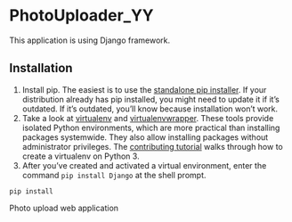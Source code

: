 # PhotoUploader_YY
This application is using Django framework.

## Installation

1. Install pip. The easiest is to use the [standalone pip installer](https://pip.pypa.io/en/latest/installing/#installing-with-get-pip-py). If your distribution already has pip installed, you might need to update it if it’s outdated. If it’s outdated, you’ll know because installation won’t work.
2. Take a look at [virtualenv](https://virtualenv.pypa.io/en/stable/) and [virtualenvwrapper](https://virtualenvwrapper.readthedocs.io/en/latest/). These tools provide isolated Python environments, which are more practical than installing packages systemwide. They also allow installing packages without administrator privileges. The [contributing tutorial](https://docs.djangoproject.com/en/1.10/intro/contributing/) walks through how to create a virtualenv on Python 3.
3.  After you’ve created and activated a virtual environment, enter the command `pip install Django` at the shell prompt.
```
pip install
```

Photo upload web application
